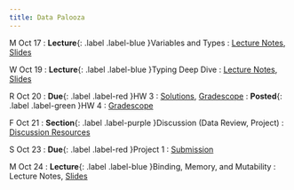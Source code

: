 ```yaml
---
title: Data Palooza
---
```


M Oct 17
: **Lecture**{: .label .label-blue }Variables and Types
  : [Lecture Notes]({{site.baseurl}}/lectures/07), [Slides](https://docs.google.com/presentation/d/18FaEpHZgssxTS-TNSs-VJDghLS1v5X1N/)

W Oct 19
: **Lecture**{: .label .label-blue }Typing Deep Dive
  : [Lecture Notes]({{site.baseurl}}/lectures/08), [Slides](https://docs.google.com/presentation/d/18FaEpHZgssxTS-TNSs-VJDghLS1v5X1N/)

R Oct 20
: **Due**{: .label .label-red }HW 3
  : [Solutions](https://drive.google.com/file/d/13fFDhIvUi_2pSa5ogKygt7DFdohiOfon/view?usp=sharing), [Gradescope](https://www.gradescope.com/courses/444425/assignments/2347950)
: **Posted**{: .label .label-green }HW 4
  : [Gradescope](https://www.gradescope.com/courses/444425/assignments/2368706)

F Oct 21
: **Section**{: .label .label-purple }Discussion (Data Review, Project)
  : [Discussion Resources](https://drive.google.com/drive/folders/1TBOqhuq2-JFEcW0KNkbnC6UXtpGUsATe)

S Oct 23
: **Due**{: .label .label-red }Project 1
  : [Submission](https://www.gradescope.com/courses/444425/assignments/2345373)

M Oct 24
: **Lecture**{: .label .label-blue }Binding, Memory, and Mutability
  : Lecture Notes, [Slides](https://docs.google.com/presentation/d/18FaEpHZgssxTS-TNSs-VJDghLS1v5X1N/)
